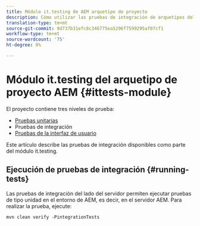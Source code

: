 ```yaml
---
title: Módulo it.testing de AEM arquetipo de proyecto
description: Cómo utilizar las pruebas de integración de arquetipos del proyecto AEM
translation-type: tm+mt
source-git-commit: 9d737b31efc8c346775ea5296f7599295af07cf1
workflow-type: tm+mt
source-wordcount: '75'
ht-degree: 0%

---
```



# Módulo it.testing del arquetipo de proyecto AEM {#ittests-module}

El proyecto contiene tres niveles de prueba:

* [Pruebas unitarias](core.md#unit-tests)
* Pruebas de integración
* [Pruebas de la interfaz de usuario](uitests.md)

Este artículo describe las pruebas de integración disponibles como parte del módulo it.testing.

## Ejecución de pruebas de integración {#running-tests}

Las pruebas de integración del lado del servidor permiten ejecutar pruebas de tipo unidad en el entorno de AEM, es decir, en el servidor AEM. Para realizar la prueba, ejecute:

```
mvn clean verify -PintegrationTests
```
